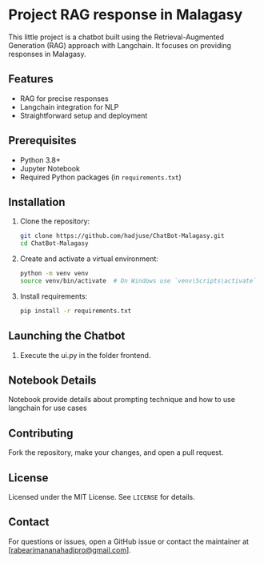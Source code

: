 # Project RAG response in Malagasy
This little project is a chatbot built using the Retrieval-Augmented Generation (RAG) approach with Langchain. It focuses on providing responses in Malagasy.

## Features
- RAG for precise responses  
- Langchain integration for NLP  
- Straightforward setup and deployment

## Prerequisites
- Python 3.8+  
- Jupyter Notebook  
- Required Python packages (in `requirements.txt`)

## Installation
1. Clone the repository:
    ```bash
    git clone https://github.com/hadjuse/ChatBot-Malagasy.git
    cd ChatBot-Malagasy
    ```
2. Create and activate a virtual environment:
    ```bash
    python -m venv venv
    source venv/bin/activate  # On Windows use `venv\Scripts\activate`
    ```
3. Install requirements:
    ```bash
    pip install -r requirements.txt
    ```

## Launching the Chatbot
1. Execute the ui.py in the folder frontend.

## Notebook Details
Notebook provide details about prompting technique and how to use langchain for use cases

## Contributing
Fork the repository, make your changes, and open a pull request.

## License
Licensed under the MIT License. See `LICENSE` for details.

## Contact
For questions or issues, open a GitHub issue or contact the maintainer at [rabearimananahadjpro@gmail.com].